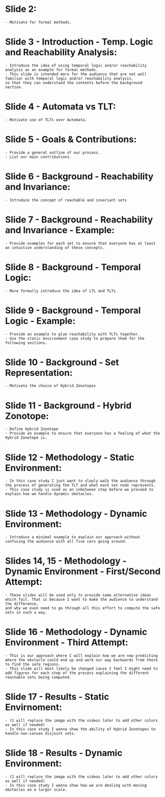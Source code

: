 # Slide 2:
    - Motivate for formal methods.

# Slide 3 - Introduction - Temp. Logic and Reachability Analysis:
    - Introduce the idea of using temporal logic and/or reachability analysis as an example for formal methods.
    - This slide is intended more for the audience that are not well familiar with temporal logic and/or reachability analysis,
    so that they can understand the contents before the background section.

# Slide 4 - Automata vs TLT:
    - Motivate use of TLTs over Automata.

# Slide 5 - Goals & Contributions:
    - Provide a general outline of our process.
    - List our main contributions.

# Slide 6 - Background - Reachability and Invariance:
    - Introduce the concept of reachable and invariant sets

# Slide 7 - Background - Reachability and Invariance - Example:
    - Provide examples for each set to ensure that everyone has at least an intuitive understanding of these concepts.

# Slide 8 - Background - Temporal Logic:
    - More formally introduce the idea of LTL and TLTs

# Slide 9 - Background - Temporal Logic - Example:
    - Provide an example to glue reachability with TLTs together.
    - Use the static environment case study to prepare them for the following sections.

# Slide 10 - Background - Set Representation:
    - Motivate the choice of Hybrid Zonotopes

# Slide 11 - Background - Hybrid Zonotope:
    - Define Hybrid Zonotope
    - Provide an example to ensure that everyone has a feeling of what the Hybrid Zonotope is.

# Slide 12 - Methodology - Static Environment:
    - In this case study I just want to slowly walk the audience through the process of generating the TLT and what each set node represents.
    - This case study is used as an inbetween step before we proceed to explain how we handle dynamic obstacles.

# Slide 13 - Methodology - Dynamic Environment:
    - Introduce a minimal example to explain our approach without confusing the audience with all five cars going around.

# Slides 14, 15 - Methodology - Dynamic Environment - First/Second Attempt:
    - These slides will be used only to provide some alternative ideas which fail. That is because I want to make the audience to understand the difference, 
    and why we even need to go through all this effort to compute the safe sets in such a way.

# Slide 16 - Methodology - Dynamic Environment - Third Attempt:
    - This is our approach where I will explain how we are now predicting where the obstacle could end up and work our way backwards from there to find the safe regions.
    - This slide will most likely be changed cause I feel I might need to add figures for each step of the process explaining the different reachable sets being computed.

# Slide 17 - Results - Static Envirnoment:
    - (I will replace the image with the videos later to add other colors as well if needed)
    - In this case study I wanna show the ability of Hybrid Zonotopes to handle non-convex disjoint sets.

# Slide 18 - Results - Dynamic Environment:
    - (I will replace the image with the videos later to add other colors as well if needed)
    - In this case study I wanna show how we are dealing with moving obstacles on a larger scale.